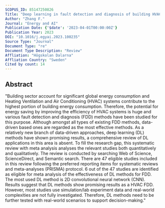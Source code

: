```yaml
---
SCOPUS_ID: 85147250826
Title: "Deep learning in fault detection and diagnosis of building HVAC systems: A systematic review with meta analysis"
Author: "Zhang F."
Journal: "Energy and AI"
Publication Date: {'$date': '2023-04-01T00:00:00Z'}
Publication Year: 2023
DOI: "10.1016/j.egyai.2023.100235"
Source Type: "Journal"
Document Type: "re"
Document Type Description: "Review"
Affliation: "Högskolan Dalarna"
Affliation Country: "Sweden"
Cited by count: 14
---
```


## Abstract
"Building sector account for significant global energy consumption and Heating Ventilation and Air Conditioning (HVAC) systems contribute to the highest portion of building energy consumption. Therefore, the potential for energy saving by improving the efficiency of HVAC systems is huge and various fault detection and diagnosis (FDD) methods have been studied for this purpose. Although amongst all types of existing FDD methods, data-driven based ones are regarded as the most effective methods. As a relatively new branch of data-driven approaches, deep learning (DL) methods have shown promising results, a comprehensive review of DL applications in this area is absent. To fill the research gap, this systematic review with meta analysis analyses the relevant studies both quantitatively and qualitatively. The review is conducted by searching Web of Science, ScienceDirect, and Semantic search. There are 47 eligible studies included in this review following the preferred reporting items for systematic reviews and meta-analyses (PRISMA) protocol. 6 out of the 47 studies are identified as eligible for meta analysis of the effectiveness of DL methods for FDD. The most used DL method is 2D convolutional neural network (CNN). Results suggest that DL methods show promising results as a HVAC FDD. However, most studies use simulation/lab experiment data and real-world complexities are not fully investigated. Therefore, DL methods need to be further tested with real-world scenarios to support decision-making."
